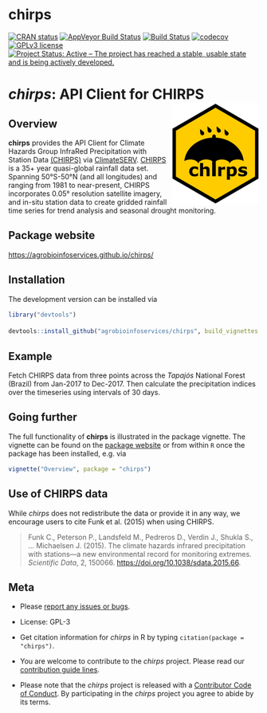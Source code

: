 
# chirps

<!-- badges: start -->

[![CRAN
status](https://www.r-pkg.org/badges/version/chirps)](https://cran.r-project.org/package=chirps)
[![AppVeyor Build
Status](https://ci.appveyor.com/api/projects/status/github/agrobioinfoservices/chirps?branch=master&svg=true)](https://ci.appveyor.com/project/kauedesousa/chirps)
[![Build
Status](https://travis-ci.org/agrobioinfoservices/chirps.svg?branch=master)](https://travis-ci.org/agrobioinfoservices/chirps)
[![codecov](https://codecov.io/gh/agrobioinfoservices/chirps/master.svg)](https://codecov.io/github/agrobioinfoservices/chirps?branch=master)
[![GPLv3
license](https://img.shields.io/badge/License-GPLv3-blue.svg)](https://www.r-project.org/Licenses/GPL-3)
[![Project Status: Active – The project has reached a stable, usable
state and is being actively
developed.](https://www.repostatus.org/badges/latest/active.svg)](https://www.repostatus.org/#active)
<!-- badges: end -->

# *chirps*: API Client for CHIRPS <img align="right" src="man/figures/logo.png">

## Overview

**chirps** provides the API Client for Climate Hazards Group InfraRed
Precipitation with Station Data
[(CHIRPS)](https://www.chc.ucsb.edu/data/chirps) via
[ClimateSERV](https://climateserv.readthedocs.io/en/latest/index.html).
[CHIRPS](https://www.chc.ucsb.edu/data/chirps) is a 35+ year
quasi-global rainfall data set. Spanning 50°S-50°N (and all longitudes)
and ranging from 1981 to near-present, CHIRPS incorporates 0.05°
resolution satellite imagery, and in-situ station data to create gridded
rainfall time series for trend analysis and seasonal drought monitoring.

## Package website

<https://agrobioinfoservices.github.io/chirps/>

## Installation

The development version can be installed via

``` r
library("devtools")

devtools::install_github("agrobioinfoservices/chirps", build_vignettes = TRUE)
```

## Example

Fetch CHIRPS data from three points across the *Tapajós* National Forest
(Brazil) from Jan-2017 to Dec-2017. Then calculate the precipitation
indices over the timeseries using intervals of 30 days.

## Going further

The full functionality of **chirps** is illustrated in the package
vignette. The vignette can be found on the [package
website](https://agrobioinfoservices.github.io/chirps/) or from within
`R` once the package has been installed, e.g. via

``` r
vignette("Overview", package = "chirps")
```

## Use of CHIRPS data

While *chirps* does not redistribute the data or provide it in any way,
we encourage users to cite Funk et al. (2015) when using CHIRPS.

> Funk C., Peterson P., Landsfeld M., Pedreros D., Verdin J., Shukla S.,
> … Michaelsen J. (2015). The climate hazards infrared precipitation
> with stations—a new environmental record for monitoring extremes.
> *Scientific Data*, 2, 150066. <https://doi.org/10.1038/sdata.2015.66>.

## Meta

  - Please [report any issues or
    bugs](https://github.com/agrobioinfoservices/chirps/issues).

  - License: GPL-3

  - Get citation information for *chirps* in R by typing
    `citation(package = "chirps")`.

  - You are welcome to contribute to the *chirps* project. Please read
    our [contribution guide lines](CONTRIBUTING.md).

  - Please note that the *chirps* project is released with a
    [Contributor Code of Conduct](CODE_OF_CONDUCT.md). By participating
    in the *chirps* project you agree to abide by its terms.
